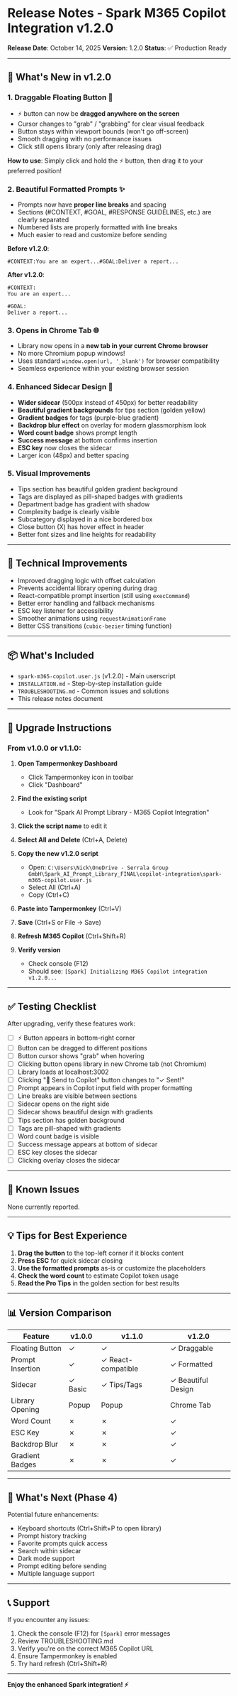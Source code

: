# Release Notes - Spark M365 Copilot Integration v1.2.0

**Release Date**: October 14, 2025
**Version**: 1.2.0
**Status**: ✅ Production Ready

---

## 🎉 What's New in v1.2.0

### 1. **Draggable Floating Button** 🎯
- ⚡ button can now be **dragged anywhere on the screen**
- Cursor changes to "grab" / "grabbing" for clear visual feedback
- Button stays within viewport bounds (won't go off-screen)
- Smooth dragging with no performance issues
- Click still opens library (only after releasing drag)

**How to use**: Simply click and hold the ⚡ button, then drag it to your preferred position!

### 2. **Beautiful Formatted Prompts** ✨
- Prompts now have **proper line breaks** and spacing
- Sections (#CONTEXT, #GOAL, #RESPONSE GUIDELINES, etc.) are clearly separated
- Numbered lists are properly formatted with line breaks
- Much easier to read and customize before sending

**Before v1.2.0**:
```
#CONTEXT:You are an expert...#GOAL:Deliver a report...
```

**After v1.2.0**:
```
#CONTEXT:
You are an expert...

#GOAL:
Deliver a report...
```

### 3. **Opens in Chrome Tab** 🌐
- Library now opens in a **new tab in your current Chrome browser**
- No more Chromium popup windows!
- Uses standard `window.open(url, '_blank')` for browser compatibility
- Seamless experience within your existing browser session

### 4. **Enhanced Sidecar Design** 🎨
- **Wider sidecar** (500px instead of 450px) for better readability
- **Beautiful gradient backgrounds** for tips section (golden yellow)
- **Gradient badges** for tags (purple-blue gradient)
- **Backdrop blur effect** on overlay for modern glassmorphism look
- **Word count badge** shows prompt length
- **Success message** at bottom confirms insertion
- **ESC key** now closes the sidecar
- Larger icon (48px) and better spacing

### 5. **Visual Improvements**
- Tips section has beautiful golden gradient background
- Tags are displayed as pill-shaped badges with gradients
- Department badge has gradient with shadow
- Complexity badge is clearly visible
- Subcategory displayed in a nice bordered box
- Close button (X) has hover effect in header
- Better font sizes and line heights for readability

---

## 🔧 Technical Improvements

- Improved dragging logic with offset calculation
- Prevents accidental library opening during drag
- React-compatible prompt insertion (still using `execCommand`)
- Better error handling and fallback mechanisms
- ESC key listener for accessibility
- Smoother animations using `requestAnimationFrame`
- Better CSS transitions (`cubic-bezier` timing function)

---

## 📦 What's Included

- `spark-m365-copilot.user.js` (v1.2.0) - Main userscript
- `INSTALLATION.md` - Step-by-step installation guide
- `TROUBLESHOOTING.md` - Common issues and solutions
- This release notes document

---

## 🚀 Upgrade Instructions

### From v1.0.0 or v1.1.0:

1. **Open Tampermonkey Dashboard**
   - Click Tampermonkey icon in toolbar
   - Click "Dashboard"

2. **Find the existing script**
   - Look for "Spark AI Prompt Library - M365 Copilot Integration"

3. **Click the script name** to edit it

4. **Select All and Delete** (Ctrl+A, Delete)

5. **Copy the new v1.2.0 script**
   - Open: `C:\Users\Nick\OneDrive - Serrala Group GmbH\Spark_AI_Prompt_Library_FINAL\copilot-integration\spark-m365-copilot.user.js`
   - Select All (Ctrl+A)
   - Copy (Ctrl+C)

6. **Paste into Tampermonkey** (Ctrl+V)

7. **Save** (Ctrl+S or File → Save)

8. **Refresh M365 Copilot** (Ctrl+Shift+R)

9. **Verify version**
   - Check console (F12)
   - Should see: `[Spark] Initializing M365 Copilot integration v1.2.0...`

---

## ✅ Testing Checklist

After upgrading, verify these features work:

- [ ] ⚡ Button appears in bottom-right corner
- [ ] Button can be dragged to different positions
- [ ] Button cursor shows "grab" when hovering
- [ ] Clicking button opens library in new Chrome tab (not Chromium)
- [ ] Library loads at localhost:3002
- [ ] Clicking "🚀 Send to Copilot" button changes to "✓ Sent!"
- [ ] Prompt appears in Copilot input field with proper formatting
- [ ] Line breaks are visible between sections
- [ ] Sidecar opens on the right side
- [ ] Sidecar shows beautiful design with gradients
- [ ] Tips section has golden background
- [ ] Tags are pill-shaped with gradients
- [ ] Word count badge is visible
- [ ] Success message appears at bottom of sidecar
- [ ] ESC key closes the sidecar
- [ ] Clicking overlay closes the sidecar

---

## 🐛 Known Issues

None currently reported.

---

## 💡 Tips for Best Experience

1. **Drag the button** to the top-left corner if it blocks content
2. **Press ESC** for quick sidecar closing
3. **Use the formatted prompts** as-is or customize the placeholders
4. **Check the word count** to estimate Copilot token usage
5. **Read the Pro Tips** in the golden section for best results

---

## 📊 Version Comparison

| Feature | v1.0.0 | v1.1.0 | v1.2.0 |
|---------|--------|--------|--------|
| Floating Button | ✓ | ✓ | ✓ Draggable |
| Prompt Insertion | ✓ | ✓ React-compatible | ✓ Formatted |
| Sidecar | ✓ Basic | ✓ Tips/Tags | ✓ Beautiful Design |
| Library Opening | Popup | Popup | Chrome Tab |
| Word Count | ✗ | ✗ | ✓ |
| ESC Key | ✗ | ✗ | ✓ |
| Backdrop Blur | ✗ | ✗ | ✓ |
| Gradient Badges | ✗ | ✗ | ✓ |

---

## 🎯 What's Next (Phase 4)

Potential future enhancements:
- Keyboard shortcuts (Ctrl+Shift+P to open library)
- Prompt history tracking
- Favorite prompts quick access
- Search within sidecar
- Dark mode support
- Prompt editing before sending
- Multiple language support

---

## 📞 Support

If you encounter any issues:
1. Check the console (F12) for `[Spark]` error messages
2. Review TROUBLESHOOTING.md
3. Verify you're on the correct M365 Copilot URL
4. Ensure Tampermonkey is enabled
5. Try hard refresh (Ctrl+Shift+R)

---

**Enjoy the enhanced Spark integration! ⚡**
